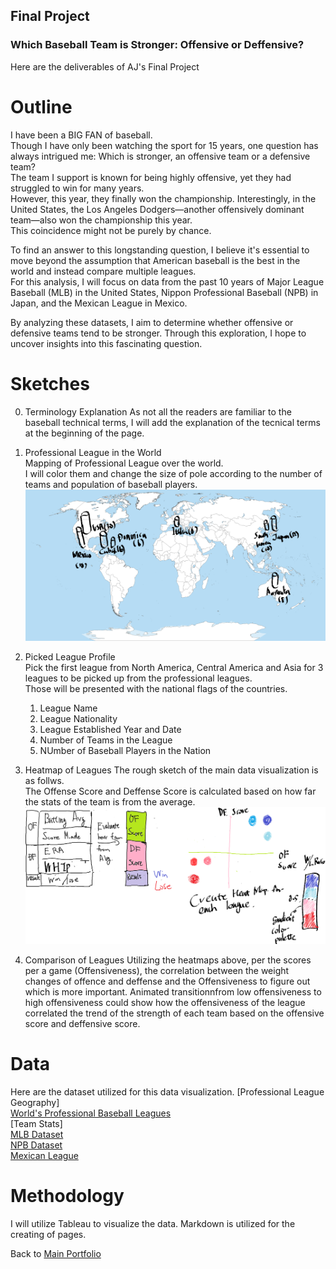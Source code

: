 ## Final Project
### Which Baseball Team is Stronger: Offensive or Deffensive?


Here are the deliverables of AJ's Final Project

# Outline
I have been a BIG FAN of baseball. <br>
Though I have only been watching the sport for 15 years, one question has always intrigued me: Which is stronger, an offensive team or a defensive team?<br>
The team I support is known for being highly offensive, yet they had struggled to win for many years. <br>
However, this year, they finally won the championship. Interestingly, in the United States, the Los Angeles Dodgers—another offensively dominant team—also won the championship this year. <br>
This coincidence might not be purely by chance.<br>

To find an answer to this longstanding question, I believe it's essential to move beyond the assumption that American baseball is the best in the world and instead compare multiple leagues. <br>
For this analysis, I will focus on data from the past 10 years of Major League Baseball (MLB) in the United States, Nippon Professional Baseball (NPB) in Japan, and the Mexican League in Mexico.<br>

By analyzing these datasets, I aim to determine whether offensive or defensive teams tend to be stronger. Through this exploration, I hope to uncover insights into this fascinating question. <br>


# Sketches
0. Terminology Explanation 
   As not all the readers are familiar to  the baseball technical terms, I will add the explanation of the tecnical terms at the beginning of the page.
2. Professional League in the World<br>
   Mapping of Professional League over the world.<br>
   I will color them and change the size of pole according to the number of teams and population of baseball players.
   ![Rough Image of World's Map](World_map.png)
3. Picked League Profile<br>
   Pick the first league from North America, Central America and Asia for 3 leagues to be picked up from the professional leagues.<br>
   Those will be presented with the national flags of the countries.
   1. League Name
   2. League Nationality
   3. League Established Year and  Date
   4. Number of Teams in the League
   5. NUmber of Baseball Players in the Nation
   
4. Heatmap of Leagues
   The rough sketch of the main data visualization is as follws.<br>
   The Offense Score and Deffense Score is calculated based on how far the stats of the team is from the average.
   ![Rough Image](InitialSketch.png)<br>
5. Comparison of Leagues
   Utilizing the heatmaps above, per the scores per a game (Offensiveness), the correlation between the weight changes of offence and deffense and the Offensiveness to figure out which is more important. Animated transitionnfrom low offensiveness to high offensiveness could show how the offensiveness of the league correlated the trend of the strength of each team based on the offensive score and deffensive score.
# Data
Here are the dataset utilized for this data visualization.
[Professional League Geography]<br>
[World's Professional Baseball Leagues](https://www.insidethegames.biz/articles/1040900/the-worlds-professional-leagues)<br>
[Team Stats]<br>
[MLB Dataset](https://www.openintro.org/data/csv/mlb_teams.csv)<br>
[NPB Dataset](https://proeyekyuu.com/)<br>
[Mexican League](https://www.milb.com/mexican/stats/team/)<br>

# Methodology
I will utilize Tableau to visualize the data.
Markdown is utilized for the creating of pages.


Back to [Main Portfolio](README.md)
